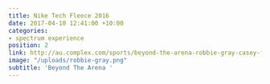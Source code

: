 ```yaml
---
title: Nike Tech Fleece 2016
date: 2017-04-10 12:41:00 +10:00
categories:
- spectrum experience
position: 2
link: http://au.complex.com/sports/beyond-the-arena-robbie-gray-casey-foley-kim-ravaillion
image: "/uploads/robbie-gray.png"
subtitle: 'Beyond The Arena '
---
```


